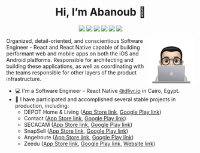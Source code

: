 <h1 align="center">Hi, I’m Abanoub 👋 </h1>
<p align="center">
  <a href="https://www.linkedin.com/in/abanoub-amin-b82060158/"><img src="https://img.shields.io/badge/LinkedIn-0077B5?style=for-the-badge&logo=linkedin&logoColor=white"/></a>
  <a href="https://mail.google.com/mail/u/?authuser=abanoub.amin.fcis@gmail.com
"><img src="https://img.shields.io/badge/Gmail-D14836?style=for-the-badge&logo=gmail&logoColor=white"/></a>
  <a href="https://wa.me/201149579018"><img src="https://img.shields.io/badge/WhatsApp-25D366?style=for-the-badge&logo=whatsapp&logoColor=white"/></a>
  <a href="https://twitter.com/Abanoub1Amin"><img src="https://img.shields.io/badge/Twitter-1DA1F2?style=for-the-badge&logo=twitter&logoColor=white"/></a>
  <a href="https://www.facebook.com/abanoub1amin/"><img src="https://img.shields.io/badge/Facebook-1877F2?style=for-the-badge&logo=facebook&logoColor=white"/></a>
  <a href="https://www.instagram.com/abanoub1amin/?fbclid=IwAR2YN9mb44nlQ1Ip7iH38rVJ4t4UWOCwmprdpRqn86xo4Pm1-MVY-9GGiFM"><img src="https://img.shields.io/badge/Instagram-E4405F?style=for-the-badge&logo=instagram&logoColor=white"/></a>
</p>

<img src="https://github.com/abanoubamin/abanoubamin/blob/main/profile-img.png" align="right" width="25%"/>

Organized, detail-oriented, and conscientious Software Engineer - React and React Native capable of building performant web and mobile apps on both the iOS and Android platforms. Responsible for architecting and building these applications, as well as coordinating with the teams responsible for other layers of the product infrastructure.

- 💻 I'm a Software Engineer - React Native [@dlivr.io](https://www.dlivr.io/) in Cairo, Egypt.
- 🎉 I have participated and accomplished several stable projects in production, including:
  - DEPOT Home & Living ([App Store link](https://apps.apple.com/de/app/depot-home-living/id575217286), [Google Play link](https://play.google.com/store/apps/details?id=com.gries_deco_company.depot_heimweh))
  - Contact ([App Store link](https://apps.apple.com/us/app/contact/id1544159088), [Google Play link](https://play.google.com/store/apps/details?id=eg.contact))
  - SECACAM ([App Store link](https://apps.apple.com/in/app/secacam/id1416672074), [Google Play link](https://play.google.com/store/apps/details?id=de.VenTrade.SecaCam))
  - SnapSell ([App Store link](https://apps.apple.com/ch/app/snapsell-app/id1583828203?l=en), [Google Play link](https://play.google.com/store/apps/details?id=com.snapsell.app))
  - Angelroute ([App Store link](https://apps.apple.com/us/app/angelroute-angelkarten-app/id1633192526?uo=2), [Google Play link](https://play.google.com/store/apps/details?id=de.angelroute.fisherman))
  - Zeedu ([App Store link](https://apps.apple.com/us/app/zeedu/id1563041684), [Google Play link](https://play.google.com/store/apps/details?id=com.zeedu), [Website link](https://www.zeedulearn.com/))

<!---
abanoubamin/abanoubamin is a ✨ special ✨ repository because its `README.md` (this file) appears on your GitHub profile.
You can click the Preview link to take a look at your changes.
--->
